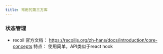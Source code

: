 ```yaml
---
title: 常用的第三方库
---
```

### 状态管理

- recoil
  官方文档： https://recoiljs.org/zh-hans/docs/introduction/core-concepts
  特点： 使用简单，API类似于react hook
